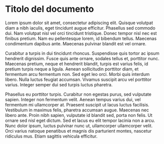 # Titolo del documento

Lorem ipsum dolor sit amet, consectetur adipiscing elit. Quisque volutpat diam a nibh iaculis, eget tincidunt augue efficitur. Phasellus sed commodo dui. Nam volutpat nisl vel orci tincidunt tristique. Donec tempor nisl nec est finibus pretium. Nam eu pellentesque lorem, id bibendum tellus. Maecenas condimentum dapibus ante. Maecenas pulvinar blandit est vel ornare.

Curabitur a turpis in dui tincidunt rhoncus. Suspendisse quis tortor ac ipsum hendrerit dignissim. Fusce quis ante ornare, sodales tellus et, porttitor nunc. Maecenas pretium, neque et hendrerit blandit, turpis est varius felis, id pretium turpis neque a ligula. Aenean sollicitudin porttitor diam, et fermentum arcu fermentum non. Sed eget leo orci. Morbi quis interdum libero. Nulla luctus feugiat accumsan. Vivamus suscipit arcu vel porttitor varius. Integer semper dui sed turpis luctus pharetra.

Phasellus eu porttitor turpis. Curabitur non egestas purus, sed vulputate sapien. Integer non fermentum velit. Aenean tempus varius dui, vel fermentum mi ullamcorper at. Praesent suscipit ut lacus luctus facilisis. Vestibulum in maximus felis, pharetra accumsan augue. Maecenas nec libero ante. Proin nibh sapien, vulputate id blandit sed, porta non felis. Ut ornare sed nisl eget dictum. Sed et lacus eu elit tempor lacinia non a arcu. Nunc dolor ipsum, luctus pulvinar nunc ut, ullamcorper ullamcorper velit. Orci varius natoque penatibus et magnis dis parturient montes, nascetur ridiculus mus. Etiam sagittis vehicula efficitur.
